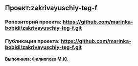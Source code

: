 ## Проект:zakrivayuschiy-teg-f

### **Репозиторий проекта: https://github.com/marinka-bobidi/zakrivayuschiy-teg-f.git**

### **Публикация проекта: https://github.com/marinka-bobidi/zakrivayuschiy-teg-f.git**

#### Выполнила: Филиппова М.Ю.
